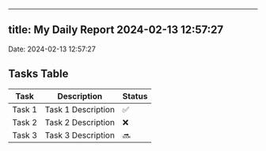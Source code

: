 
---
title: My Daily Report 2024-02-13 12:57:27
---

Date: 2024-02-13 12:57:27

## Tasks Table

| Task | Description | Status |
|------|-------------|--------|
| Task 1 | Task 1 Description | ✅ |
| Task 2 | Task 2 Description | ❌ |
| Task 3 | Task 3 Description | 🔜 |
